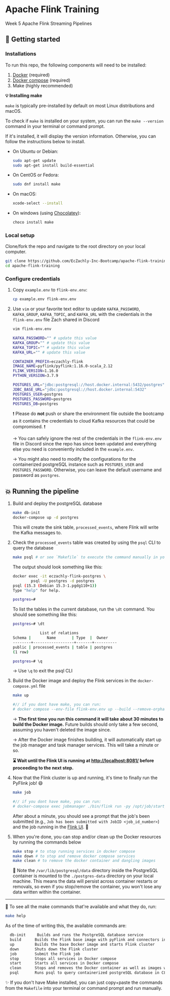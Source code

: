 # Apache Flink Training
Week 5 Apache Flink Streaming Pipelines

## :pushpin: Getting started 

### Installations

To run this repo, the following components will need to be installed:

1. [Docker](https://docs.docker.com/get-docker/) (required)
2. [Docker compose](https://docs.docker.com/compose/install/#installation-scenarios) (required)
3. Make (highly recommended)

**:bulb: Installing make**

`make` is typically pre-installed by default on most Linux distributions and macOS.

To check if `make` is installed on your system, you can run the `make --version` command in your terminal or command prompt.

If it's installed, it will display the version information. Otherwise, you can follow the instructions below to install.

- On Ubuntu or Debian:

    ```bash
    sudo apt-get update
    sudo apt-get install build-essential
    ```

- On CentOS or Fedora:

    ```bash
    sudo dnf install make
    ```

- On macOS:

    ```bash
    xcode-select --install
    ```

- On windows (using [Chocolatey](https://chocolatey.org/install)):

    ```bash
    choco install make
    ```


### Local setup

Clone/fork the repo and navigate to the root directory on your local computer.

```bash
git clone https://github.com/EcZachly-Inc-Bootcamp/apache-flink-training.git
cd apache-flink-training
```

### Configure credentials

1. Copy `example.env` to `flink-env.env`:

    ```bash
    cp example.env flink-env.env
    ```

2. Use `vim` or your favorite text editor to update `KAFKA_PASSWORD`, `KAFKA_GROUP`, `KAFKA_TOPIC`, and `KAFKA_URL` with the credentials in the `flink-env.env` file Zach shared in Discord

    ```bash
    vim flink-env.env
    ```
    
    ```bash
    KAFKA_PASSWORD="" # update this value
    KAFKA_GROUP="" # update this value
    KAFKA_TOPIC="" # update this value
    KAFKA_URL="" # update this value

    CONTAINER_PREFIX=eczachly-flink
    IMAGE_NAME=pyflink/pyflink:1.16.0-scala_2.12
    FLINK_VERSION=1.16.0
    PYTHON_VERSION=3.7.9

    POSTGRES_URL="jdbc:postgresql://host.docker.internal:5432/postgres"
    JDBC_BASE_URL="jdbc:postgresql://host.docker.internal:5432"
    POSTGRES_USER=postgres
    POSTGRES_PASSWORD=postgres
    POSTGRES_DB=postgres
    ```

    :exclamation: Please do **not** push or share the environment file outside the bootcamp as it contains the credentials to cloud Kafka resources that could be compromised. :exclamation:

    &rarr; You can safely ignore the rest of the credentials in the `flink-env.env` file in Discord since the repo has since been updated and everything else you need is conveniently included in the `example.env`.

    &rarr; You might also need to modify the configurations for the containerized postgreSQL instance such as `POSTGRES_USER` and `POSTGRES_PASSWORD`. Otherwise, you can leave the default username and password as `postgres`.

## :boom: Running the pipeline

1. Build and deploy the postgreSQL database

    ```bash
    make db-init
    docker-compose up -d postgres
    ```
    This will create the sink table, `processed_events`, where Flink will write the Kafka messages to.

2. Check the `processed_events` table was created by using the `psql` CLI to query the database

    ```bash
    make psql # or see `Makefile` to execute the command manually in your terminal or command prompt
    ```

    The output should look something like this:
    ```bash
    docker exec -it eczachly-flink-postgres \
            psql -U postgres -d postgres
    psql (15.3 (Debian 15.3-1.pgdg110+1))
    Type "help" for help.

    postgres=#
    ```

    To list the tables in the current database, run the `\dt` command. You should see something like this:
    ```bash
    postgres=# \dt

                List of relations
    Schema |       Name       | Type  |  Owner   
    --------+------------------+-------+----------
    public | processed_events | table | postgres
    (1 row)

    postgres=# \q
    ```
    &rarr; Use `\q` to exit the psql CLI

3. Build the Docker image and deploy the Flink services in the `docker-compose.yml` file

    ```bash
    make up

    #// if you dont have make, you can run:
    # docker compose --env-file flink-env.env up --build --remove-orphans  -d
    ```
    &rarr; **The first time you run this command it will take about 30 minutes to build the Docker image.** Future builds should only take a few second, assuming you haven't deleted the image since.

    &rarr; After the Docker image finishes building, it will automatically start up the job manager and task manager services. This will take a minute or so. 
    
    **:hourglass: Wait until the Flink UI is running at [http://localhost:8081/](http://localhost:8081/) before proceeding to the next step.**

4. Now that the Flink cluster is up and running, it's time to finally run the PyFlink job! :smile:

    ```bash
    make job

    #// if you dont have make, you can run:
    # docker-compose exec jobmanager ./bin/flink run -py /opt/job/start_job.py -d
    ```

    After about a minute, you should see a prompt that the job's been submitted (e.g., `Job has been submitted with JobID <job_id_number>`) and the job running in the [Flink UI](http://localhost:8081/#/job/running). :tada:

5. When you're done, you can stop and/or clean up the Docker resources by running the commands below

    ```bash
    make stop # to stop running services in docker compose
    make down # to stop and remove docker compose services
    make clean # to remove the docker container and dangling images
    ```

    :paperclip: Note the `/var/lib/postgresql/data` directory inside the PostgreSQL container is mounted to the `./postgres-data` directory on your local machine. This means the data will persist across container restarts or removals, so even if you stop/remove the container, you won't lose any data written within the container.

------

:star2: To see all the make commands that're available and what they do, run:

```bash
make help
```

As of the time of writing this, the available commands are:

```bash
  db-init     Builds and runs the PostgreSQL database service
  build      Builds the Flink base image with pyFlink and connectors installed
  up         Builds the base Docker image and starts Flink cluster
  down       Shuts down the Flink cluster
  job        Submit the Flink job
  stop       Stops all services in Docker compose
  start      Starts all services in Docker compose
  clean      Stops and removes the Docker container as well as images with tag `<none>`
  psql       Runs psql to query containerized postgreSQL database in CLI
```

:sparkles: If you don't have Make installed, you can just copy+paste the commands from the `Makefile` into your terminal or command prompt and run manually.